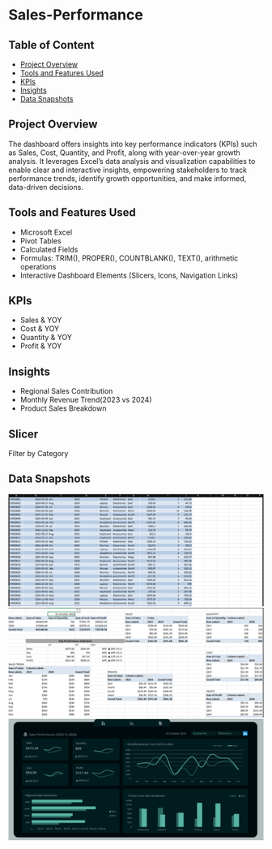 # Sales-Performance

## Table of Content
- [Project Overview](#project-overview)
- [Tools and Features Used](#tools-and-Features-used)
- [KPIs](#kpis)  
- [Insights](#insights)
- [Data Snapshots](#data-snapshots)

## Project Overview
The dashboard offers insights into key performance indicators (KPIs) such as Sales, Cost, Quantity, and Profit, along with year-over-year growth analysis.
It leverages Excel’s data analysis and visualization capabilities to enable clear and interactive insights, empowering stakeholders to track performance trends, identify growth opportunities, and make informed, data-driven decisions.

## Tools and Features Used
- Microsoft Excel
- Pivot Tables
- Calculated Fields
- Formulas: TRIM(), PROPER(), COUNTBLANK(), TEXT(), arithmetic operations
- Interactive Dashboard Elements (Slicers, Icons, Navigation Links)

## KPIs
- Sales & YOY
- Cost & YOY
- Quantity & YOY
- Profit & YOY
  
## Insights
- Regional Sales Contribution
- Monthly Revenue Trend(2023 vs 2024)
- Product Sales Breakdown

  
## Slicer
Filter by Category

## Data Snapshots
![Table](https://github.com/Ola-ykay/Sales-Performance/blob/main/Sales-Perf-Table.png)
![Analysis](https://github.com/Ola-ykay/Sales-Performance/blob/main/Analysis-Sales.png)
![Dashboard](https://github.com/Ola-ykay/Sales-Performance/blob/main/Sales-Perf-Dashboard.png)
